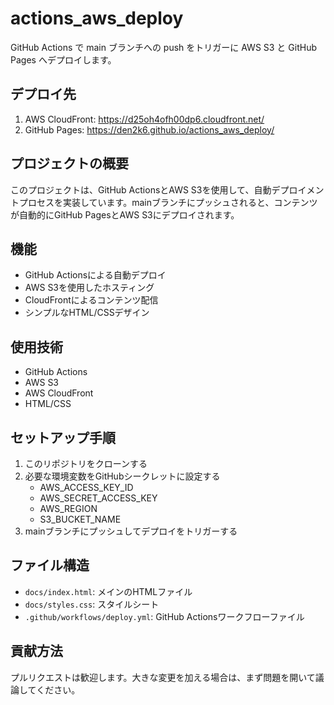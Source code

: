 # actions_aws_deploy

GitHub Actions で main ブランチへの push をトリガーに AWS S3 と GitHub Pages へデプロイします。

## デプロイ先

1. AWS CloudFront: https://d25oh4ofh00dp6.cloudfront.net/
2. GitHub Pages: https://den2k6.github.io/actions_aws_deploy/

## プロジェクトの概要

このプロジェクトは、GitHub ActionsとAWS S3を使用して、自動デプロイメントプロセスを実装しています。mainブランチにプッシュされると、コンテンツが自動的にGitHub PagesとAWS S3にデプロイされます。

## 機能

- GitHub Actionsによる自動デプロイ
- AWS S3を使用したホスティング
- CloudFrontによるコンテンツ配信
- シンプルなHTML/CSSデザイン

## 使用技術

- GitHub Actions
- AWS S3
- AWS CloudFront
- HTML/CSS

## セットアップ手順

1. このリポジトリをクローンする
2. 必要な環境変数をGitHubシークレットに設定する
   - AWS_ACCESS_KEY_ID
   - AWS_SECRET_ACCESS_KEY
   - AWS_REGION
   - S3_BUCKET_NAME
3. mainブランチにプッシュしてデプロイをトリガーする

## ファイル構造

- `docs/index.html`: メインのHTMLファイル
- `docs/styles.css`: スタイルシート
- `.github/workflows/deploy.yml`: GitHub Actionsワークフローファイル

## 貢献方法

プルリクエストは歓迎します。大きな変更を加える場合は、まず問題を開いて議論してください。
